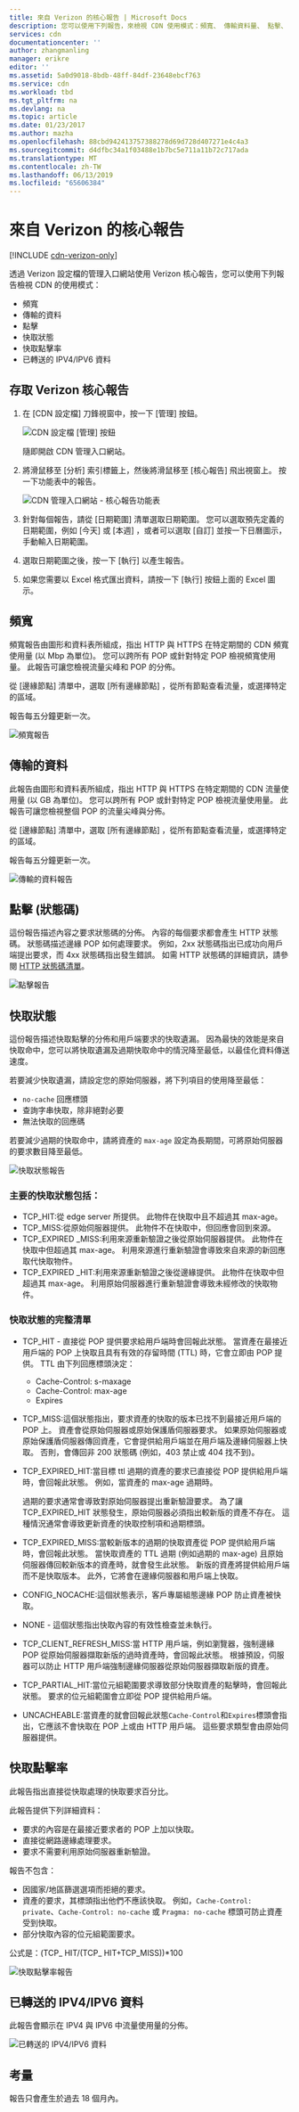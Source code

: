 ```yaml
---
title: 來自 Verizon 的核心報告 | Microsoft Docs
description: 您可以使用下列報告，來檢視 CDN 使用模式：頻寬、 傳輸資料量、 點擊、 快取狀態、 快取點擊率，IPV4/IPV6 傳送的資料。
services: cdn
documentationcenter: ''
author: zhangmanling
manager: erikre
editor: ''
ms.assetid: 5a0d9018-8bdb-48ff-84df-23648ebcf763
ms.service: cdn
ms.workload: tbd
ms.tgt_pltfrm: na
ms.devlang: na
ms.topic: article
ms.date: 01/23/2017
ms.author: mazha
ms.openlocfilehash: 88cbd942413757388278d69d728d407271e4c4a3
ms.sourcegitcommit: d4dfbc34a1f03488e1b7bc5e711a11b72c717ada
ms.translationtype: MT
ms.contentlocale: zh-TW
ms.lasthandoff: 06/13/2019
ms.locfileid: "65606384"
---
```

# <a name="core-reports-from-verizon"></a>來自 Verizon 的核心報告

[!INCLUDE [cdn-verizon-only](../../includes/cdn-verizon-only.md)]

透過 Verizon 設定檔的管理入口網站使用 Verizon 核心報告，您可以使用下列報告檢視 CDN 的使用模式：

* 頻寬
* 傳輸的資料
* 點擊
* 快取狀態
* 快取點擊率
* 已轉送的 IPV4/IPV6 資料

## <a name="accessing-verizon-core-reports"></a>存取 Verizon 核心報告
1. 在 [CDN 設定檔] 刀鋒視窗中，按一下 [管理]  按鈕。
   
    ![CDN 設定檔 [管理] 按鈕](./media/cdn-reports/cdn-manage-btn.png)
   
    隨即開啟 CDN 管理入口網站。
2. 將滑鼠移至 [分析]  索引標籤上，然後將滑鼠移至 [核心報告]  飛出視窗上。 按一下功能表中的報告。
   
    ![CDN 管理入口網站 - 核心報告功能表](./media/cdn-reports/cdn-core-reports.png)

3. 針對每個報告，請從 [日期範圍]  清單選取日期範圍。 您可以選取預先定義的日期範圍，例如 [今天]  或 [本週]  ，或者可以選取 [自訂]  並按一下日曆圖示，手動輸入日期範圍。 

4. 選取日期範圍之後，按一下 [執行]  以產生報告。 

4. 如果您需要以 Excel 格式匯出資料，請按一下 [執行]  按鈕上面的 Excel 圖示。

## <a name="bandwidth"></a>頻寬
頻寬報告由圖形和資料表所組成，指出 HTTP 與 HTTPS 在特定期間的 CDN 頻寬使用量 (以 Mbp 為單位)。 您可以跨所有 POP 或針對特定 POP 檢視頻寬使用量。 此報告可讓您檢視流量尖峰和 POP 的分佈。

從 [邊緣節點]  清單中，選取 [所有邊緣節點]  ，從所有節點查看流量，或選擇特定的區域。

報告每五分鐘更新一次。

![頻寬報告](./media/cdn-reports/cdn-bandwidth.png)

## <a name="data-transferred"></a>傳輸的資料
此報告由圖形和資料表所組成，指出 HTTP 與 HTTPS 在特定期間的 CDN 流量使用量 (以 GB 為單位)。 您可以跨所有 POP 或針對特定 POP 檢視流量使用量。 此報告可讓您檢視整個 POP 的流量尖峰與分佈。

從 [邊緣節點]  清單中，選取 [所有邊緣節點]  ，從所有節點查看流量，或選擇特定的區域。

報告每五分鐘更新一次。

![傳輸的資料報告](./media/cdn-reports/cdn-data-transferred.png)

## <a name="hits-status-codes"></a>點擊 (狀態碼)
這份報告描述內容之要求狀態碼的分佈。 內容的每個要求都會產生 HTTP 狀態碼。 狀態碼描述邊緣 POP 如何處理要求。 例如，2xx 狀態碼指出已成功向用戶端提出要求，而 4xx 狀態碼指出發生錯誤。 如需 HTTP 狀態碼的詳細資訊，請參閱 [HTTP 狀態碼清單](https://en.wikipedia.org/wiki/List_of_HTTP_status_codes)。

![點擊報告](./media/cdn-reports/cdn-hits.png)

## <a name="cache-statuses"></a>快取狀態
這份報告描述快取點擊的分佈和用戶端要求的快取遺漏。 因為最快的效能是來自快取命中，您可以將快取遺漏及過期快取命中的情況降至最低，以最佳化資料傳送速度。 

若要減少快取遺漏，請設定您的原始伺服器，將下列項目的使用降至最低： 
 * `no-cache` 回應標頭
 * 查詢字串快取，除非絕對必要  
 * 無法快取的回應碼

若要減少過期的快取命中，請將資產的 `max-age` 設定為長期間，可將原始伺服器的要求數目降至最低。

![快取狀態報告](./media/cdn-reports/cdn-cache-statuses.png)

### <a name="main-cache-statuses-include"></a>主要的快取狀態包括：
* TCP_HIT:從 edge server 所提供。 此物件在快取中且不超過其 max-age。
* TCP_MISS:從原始伺服器提供。 此物件不在快取中，但回應會回到來源。
* TCP_EXPIRED _MISS:利用來源重新驗證之後從原始伺服器提供。 此物件在快取中但超過其 max-age。 利用來源進行重新驗證會導致來自來源的新回應取代快取物件。
* TCP_EXPIRED _HIT:利用來源重新驗證之後從邊緣提供。 此物件在快取中但超過其 max-age。 利用原始伺服器進行重新驗證會導致未經修改的快取物件。

### <a name="full-list-of-cache-statuses"></a>快取狀態的完整清單
* TCP_HIT - 直接從 POP 提供要求給用戶端時會回報此狀態。 當資產在最接近用戶端的 POP 上快取且具有有效的存留時間 (TTL) 時，它會立即由 POP 提供。 TTL 由下列回應標頭決定：
  
  * Cache-Control: s-maxage
  * Cache-Control: max-age
  * Expires
* TCP_MISS:這個狀態指出，要求資產的快取的版本已找不到最接近用戶端的 POP 上。 資產會從原始伺服器或原始保護盾伺服器要求。 如果原始伺服器或原始保護盾伺服器傳回資產，它會提供給用戶端並在用戶端及邊緣伺服器上快取。 否則，會傳回非 200 狀態碼 (例如，403 禁止或 404 找不到)。
* TCP_EXPIRED_HIT:當目標 ttl 過期的資產的要求已直接從 POP 提供給用戶端時，會回報此狀態。 例如，當資產的 max-age 過期時。 
  
   過期的要求通常會導致對原始伺服器提出重新驗證要求。 為了讓 TCP_EXPIRED_HIT 狀態發生，原始伺服器必須指出較新版的資產不存在。 這種情況通常會導致更新資產的快取控制項和過期標頭。
* TCP_EXPIRED_MISS:當較新版本的過期的快取資產從 POP 提供給用戶端時，會回報此狀態。 當快取資產的 TTL 過期 (例如過期的 max-age) 且原始伺服器傳回較新版本的資產時，就會發生此狀態。 新版的資產將提供給用戶端而不是快取版本。 此外，它將會在邊緣伺服器和用戶端上快取。
* CONFIG_NOCACHE:這個狀態表示，客戶專屬組態邊緣 POP 防止資產被快取。
* NONE - 這個狀態指出快取內容的有效性檢查並未執行。
* TCP_CLIENT_REFRESH_MISS:當 HTTP 用戶端，例如瀏覽器，強制邊緣 POP 從原始伺服器擷取新版的過時資產時，會回報此狀態。 根據預設，伺服器可以防止 HTTP 用戶端強制邊緣伺服器從原始伺服器擷取新版的資產。
* TCP_PARTIAL_HIT:當位元組範圍要求導致部分快取資產的點擊時，會回報此狀態。 要求的位元組範圍會立即從 POP 提供給用戶端。
* UNCACHEABLE:當資產的就會回報此狀態`Cache-Control`和`Expires`標頭會指出，它應該不會快取在 POP 上或由 HTTP 用戶端。 這些要求類型會由原始伺服器提供。

## <a name="cache-hit-ratio"></a>快取點擊率
此報告指出直接從快取處理的快取要求百分比。

此報告提供下列詳細資料：

* 要求的內容是在最接近要求者的 POP 上加以快取。
* 直接從網路邊緣處理要求。
* 要求不需要利用原始伺服器重新驗證。

報告不包含：

* 因國家/地區篩選選項而拒絕的要求。
* 資產的要求，其標頭指出他們不應該快取。 例如，`Cache-Control: private`、`Cache-Control: no-cache` 或 `Pragma: no-cache` 標頭可防止資產受到快取。
* 部分快取內容的位元組範圍要求。

公式是：(TCP_ HIT/(TCP_ HIT+TCP_MISS))*100

![快取點擊率報告](./media/cdn-reports/cdn-cache-hit-ratio.png)

## <a name="ipv4ipv6-data-transferred"></a>已轉送的 IPV4/IPV6 資料
此報告會顯示在 IPV4 與 IPV6 中流量使用量的分佈。

![已轉送的 IPV4/IPV6 資料](./media/cdn-reports/cdn-ipv4-ipv6.png)

## <a name="considerations"></a>考量
報告只會產生於過去 18 個月內。


